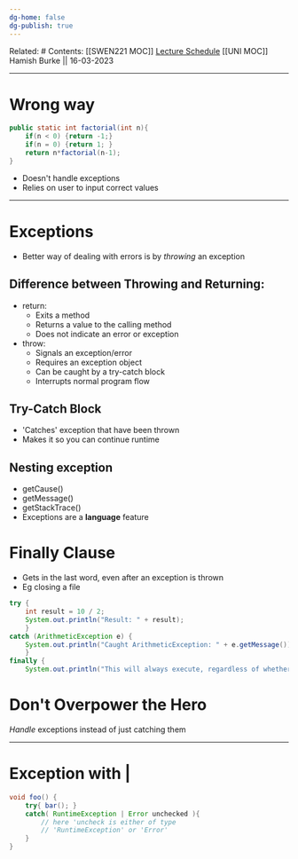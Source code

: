 ```yaml
---
dg-home: false
dg-publish: true
---
```

Related: #
Contents: [[SWEN221 MOC]]
[Lecture Schedule](https://ecs.wgtn.ac.nz/Courses/SWEN221_2023T1/LectureSchedule)
[[UNI MOC]]
Hamish Burke || 16-03-2023
***

# Wrong way

```java
public static int factorial(int n){
	if(n < 0) {return -1;}
	if(n = 0) {return 1; }
	return n*factorial(n-1);
}
```

- Doesn't handle exceptions
- Relies on user to input correct values

***

# Exceptions

- Better way of dealing with errors is by *throwing* an exception

## Difference between Throwing and Returning:

-   return:
    -   Exits a method
    -   Returns a value to the calling method
    -   Does not indicate an error or exception
-   throw:
    -   Signals an exception/error
    -   Requires an exception object
    -   Can be caught by a try-catch block
    -   Interrupts normal program flow

## Try-Catch Block

- 'Catches' exception that have been thrown
- Makes it so you can continue runtime

## Nesting exception

- getCause()
- getMessage()
- getStackTrace()
- Exceptions are a **language** feature

# Finally Clause

- Gets in the last word, even after an exception is thrown
- Eg closing a file

```java
try { 
	int result = 10 / 2; 
	System.out.println("Result: " + result); 
	} 
catch (ArithmeticException e) { 
	System.out.println("Caught ArithmeticException: " + e.getMessage()); 
	} 
finally { 
	System.out.println("This will always execute, regardless of whether an exception occurred or not."); }
```

# Don't Overpower the Hero

*Handle* exceptions instead of just catching them


***

# Exception with |

```java
void foo() {
	try{ bar(); }
	catch( RuntimeException | Error unchecked ){
		// here 'uncheck is either of type
		// 'RuntimeException' or 'Error'
	}
}
```

